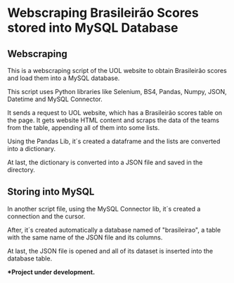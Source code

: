 <h1>Webscraping Brasileirão Scores stored into MySQL Database</h1>

<h2>Webscraping</h2>
<p>This is a webscraping script of the UOL website to obtain Brasileirão scores and load them into a MySQL database.</p>
<p>This script uses Python libraries like Selenium, BS4, Pandas, Numpy, JSON, Datetime and MySQL Connector.</p>
<p>It sends a request to UOL website, which has a Brasileirão scores table on the page. It gets website HTML content and scraps the data of the teams from the table, appending all of them into some lists.</p>
<p>Using the Pandas Lib, it´s created a dataframe and the lists are converted into a dictionary.</p>
<p>At last, the dictionary is converted into a JSON file and saved in the directory.</p>

<h2>Storing into MySQL</h2>
<p>In another script file, using the MySQL Connector lib, it´s created a connection and the cursor.</p>
<p>After, it´s created automatically a database named of "brasileirao", a table with the same name of the JSON file and its columns.</p>
<p>At last, the JSON file is opened and all of its dataset is inserted into the database table.</p>

<p><strong>*Project under development.</strong></p>
